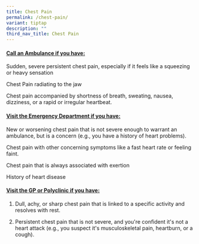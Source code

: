 ```yaml
---
title: Chest Pain
permalink: /chest-pain/
variant: tiptap
description: ""
third_nav_title: Chest Pain
---
```

<h4><strong><u>Call an Ambulance if you have:</u></strong></h4>
<p></p>
<p>Sudden, severe persistent chest pain, especially if it feels like a squeezing
or heavy sensation</p>
<p>Chest Pain radiating to the jaw</p>
<p>Chest pain accompanied by shortness of breath, sweating, nausea, dizziness,
or a rapid or irregular heartbeat.</p>
<p></p>
<h4><strong><u>Visit the Emergency Department if you have:</u></strong></h4>
<p></p>
<p>New or worsening chest pain that is not severe enough to warrant an ambulance,
but is a concern (e.g., you have a history of heart problems).</p>
<p></p>
<p>Chest pain with other concerning symptoms like a fast heart rate or feeling
faint.</p>
<p></p>
<p>Chest pain that is always associated with exertion</p>
<p></p>
<p>History of heart disease</p>
<p></p>
<h4><strong><u>Visit the GP or Polyclinic if you have:</u></strong></h4>
<ol data-tight="true" class="tight">
<li>
<p>Dull, achy, or sharp chest pain that is linked to a specific activity
and resolves with rest.</p>
</li>
<li>
<p>Persistent chest pain that is not severe, and you're confident it's not
a heart attack (e.g., you suspect it's musculoskeletal pain, heartburn,
or a cough).</p>
</li>
</ol>
<p></p>